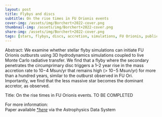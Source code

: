 ```yaml
---
layout: post
title: Flybys and discs
subtitle: On the rise times in FU Orionis events
cover-img: /assets/img/Borchert+2022-cover.png
thumbnail-img: /assets/img/Borchert+2022-cover.png
share-img: /assets/img/Borchert+2022-cover.png
tags: [stars, flybys, discs, accretion, simulations, FU Orionis, publication]
---
```


Abstract: We examine whether stellar flyby simulations can initiate FU Orionis outbursts using 3D hydrodynamics simulations coupled to live Monte Carlo radiative transfer. We find that a flyby where the secondary penetrates the circumprimary disc triggers a 1–2 year rise in the mass accretion rate to 10−4 Msun/yr that remains high (> 10−5 Msun/yr) for more than a hundred years, similar to the outburst observed in FU Ori. Importantly, we find that the less massive star becomes the dominant accretor, as observed.

Title: On the rise times in FU Orionis events.
TO BE COMPLETED

For more information:  
Paper available [**here*](https://ui.adsabs.harvard.edu/abs/2022MNRAS.517.4436B/abstract) via the Astrophysics Data System
